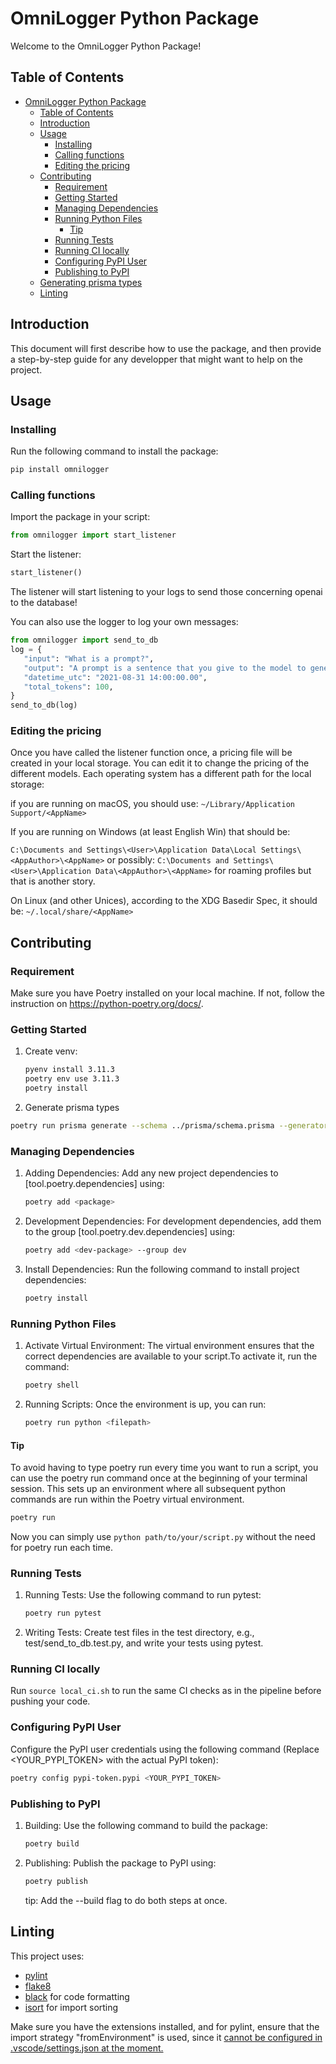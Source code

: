 # OmniLogger Python Package

Welcome to the OmniLogger Python Package!

## Table of Contents

- [OmniLogger Python Package](#omnilogger-python-package)
  - [Table of Contents](#table-of-contents)
  - [Introduction](#introduction)
  - [Usage](#usage)
    - [Installing](#installing)
    - [Calling functions](#calling-functions)
    - [Editing the pricing](#editing-the-pricing)
  - [Contributing](#contributing)
    - [Requirement](#requirement)
    - [Getting Started](#getting-started)
    - [Managing Dependencies](#managing-dependencies)
    - [Running Python Files](#running-python-files)
      - [Tip](#tip)
    - [Running Tests](#running-tests)
    - [Running CI locally](#running-ci-locally)
    - [Configuring PyPI User](#configuring-pypi-user)
    - [Publishing to PyPI](#publishing-to-pypi)
  - [Generating prisma types](#generating-prisma-types)
  - [Linting](#linting)

## Introduction

This document will first describe how to use the package, and then provide a step-by-step guide for any developper that might want to help on the project.

## Usage

### Installing

Run the following command to install the package:

```sh
pip install omnilogger
```

### Calling functions

Import the package in your script:

```python
from omnilogger import start_listener
```

Start the listener:

```python
start_listener()
```

The listener will start listening to your logs to send those concerning openai to the database!

You can also use the logger to log your own messages:

```python
from omnilogger import send_to_db
log = {
   "input": "What is a prompt?",
   "output": "A prompt is a sentence that you give to the model to generate a text.",
   "datetime_utc": "2021-08-31 14:00:00.00",
   "total_tokens": 100,
}
send_to_db(log)
```

### Editing the pricing

Once you have called the listener function once, a pricing file will be created in your local storage. You can edit it to change the pricing of the different models. Each operating system has a different path for the local storage:

if you are running on macOS, you should use:
`~/Library/Application Support/<AppName>`

If you are running on Windows (at least English Win) that should be:

`C:\Documents and Settings\<User>\Application Data\Local Settings\<AppAuthor>\<AppName>`
or possibly:
`C:\Documents and Settings\<User>\Application Data\<AppAuthor>\<AppName>`
for roaming profiles but that is another story.

On Linux (and other Unices), according to the XDG Basedir Spec, it should be:
`~/.local/share/<AppName>`

## Contributing

### Requirement

Make sure you have Poetry installed on your local machine. If not, follow the instruction on https://python-poetry.org/docs/.

### Getting Started

1. Create venv:

   ```sh
   pyenv install 3.11.3
   poetry env use 3.11.3
   poetry install
   ```

2. Generate prisma types

```sh
poetry run prisma generate --schema ../prisma/schema.prisma --generator client_py
```

### Managing Dependencies

1. Adding Dependencies: Add any new project dependencies to [tool.poetry.dependencies] using:
   ```sh
   poetry add <package>
   ```
2. Development Dependencies: For development dependencies, add them to the group [tool.poetry.dev.dependencies] using:

   ```sh
   poetry add <dev-package> --group dev
   ```

3. Install Dependencies: Run the following command to install project dependencies:
   ```sh
   poetry install
   ```

### Running Python Files

1. Activate Virtual Environment: The virtual environment ensures that the correct dependencies are available to your script.To activate it, run the command:

   ```sh
   poetry shell
   ```

2. Running Scripts: Once the environment is up, you can run:
   ```sh
   poetry run python <filepath>
   ```

#### Tip

To avoid having to type poetry run every time you want to run a script, you can use the poetry run command once at the beginning of your terminal session. This sets up an environment where all subsequent python commands are run within the Poetry virtual environment.

```sh
poetry run
```

Now you can simply use `python path/to/your/script.py` without the need for poetry run each time.

### Running Tests

1. Running Tests: Use the following command to run pytest:

   ```sh
   poetry run pytest
   ```

2. Writing Tests: Create test files in the test directory, e.g., test/send_to_db.test.py, and write your tests using pytest.

### Running CI locally

Run `source local_ci.sh` to run the same CI checks as in the pipeline before pushing your code.

### Configuring PyPI User

Configure the PyPI user credentials using the following command (Replace <YOUR_PYPI_TOKEN> with the actual PyPI token):

```sh
poetry config pypi-token.pypi <YOUR_PYPI_TOKEN>
```

### Publishing to PyPI

1. Building: Use the following command to build the package:

   ```sh
   poetry build
   ```

2. Publishing: Publish the package to PyPI using:
   ```sh
   poetry publish
   ```
   tip: Add the --build flag to do both steps at once.

## Linting

This project uses:

- [pylint](https://marketplace.visualstudio.com/items?itemName=ms-python.pylint)
- [flake8](https://marketplace.visualstudio.com/items?itemName=ms-python.flake8)
- [black](https://marketplace.visualstudio.com/items?itemName=ms-python.black-formatter) for code formatting
- [isort](https://marketplace.visualstudio.com/items?itemName=ms-python.isort) for import sorting

Make sure you have the extensions installed, and for pylint, ensure that the import strategy "fromEnvironment" is used, since it [cannot be configured in .vscode/settings.json at the moment.](https://github.com/microsoft/vscode-pylint/issues/377)
